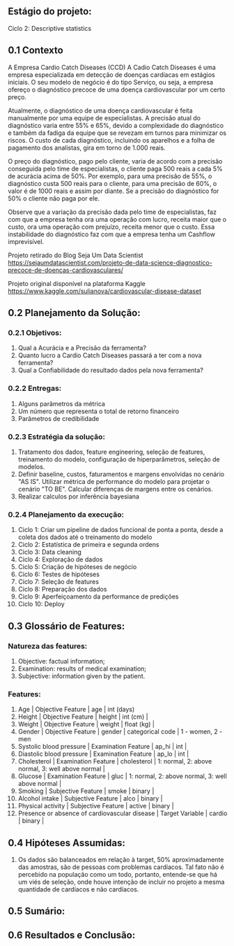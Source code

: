 ## Estágio do projeto:
Ciclo 2: Descriptive statistics

## 0.1 Contexto

A Empresa Cardio Catch Diseases (CCD)
A Cadio Catch Diseases é uma empresa especializada em detecção de doenças cardíacas em estágios iniciais. O seu modelo de negócio é do tipo Serviço, ou seja, a empresa ofereço o diagnóstico precoce de uma doença cardiovascular por um certo preço.

Atualmente, o diagnóstico de uma doença cardiovascular é feita manualmente por uma equipe de especialistas. A precisão atual do diagnóstico varia entre 55% e 65%, devido a complexidade do diagnóstico e também da fadiga da equipe que se revezam em turnos para minimizar os riscos. O custo de cada diagnóstico, incluindo os aparelhos e a folha de pagamento dos analistas, gira em torno de 1.000 reais.

O preço do diagnóstico, pago pelo cliente, varia de acordo com a precisão conseguida pelo time de especialistas, o cliente paga 500 reais a cada 5% de acurácia acima de 50%. Por exemplo, para uma precisão de 55%, o diagnóstico custa 500 reais para o cliente, para uma precisão de 60%, o valor é de 1000 reais e assim por diante. Se a precisão do diagnóstico for 50% o cliente não paga por ele.

Observe que a variação da precisão dada pelo time de especialistas, faz com que a empresa tenha ora uma operação com lucro, receita maior que o custo, ora uma operação com prejuízo, receita menor que o custo. Essa instabilidade do diagnóstico faz com que a empresa tenha um Cashflow imprevisível.

Projeto retirado do Blog Seja Um Data Scientist
https://sejaumdatascientist.com/projeto-de-data-science-diagnostico-precoce-de-doencas-cardiovasculares/

Projeto original disponível na plataforma Kaggle
https://www.kaggle.com/sulianova/cardiovascular-disease-dataset

## 0.2 Planejamento da Solução:

### 0.2.1 Objetivos:

1. Qual a Acurácia e a Precisão da ferramenta?
2. Quanto lucro a Cardio Catch Diseases passará a ter com a nova ferramenta?
3. Qual a Confiabilidade do resultado dados pela nova ferramenta?

### 0.2.2 Entregas:
1. Alguns parâmetros da métrica
2. Um número que representa o total de retorno financeiro
3. Parâmetros de credibilidade

### 0.2.3 Estratégia da solução:
1. Tratamento dos dados, feature engineering, seleção de features, treinamento do modelo, configuração de hiperparâmetros, seleção de modelos.
2. Definir baseline, custos, faturamentos e margens envolvidas no cenário "AS IS". Utilizar métrica de performance do modelo para projetar o cenário "TO BE". Calcular diferenças de margens entre os cenários.
3. Realizar calculos por inferência bayesiana

### 0.2.4 Planejamento da execução:

1. Ciclo 1: Criar um pipeline de dados funcional de ponta a ponta, desde a coleta dos dados até o treinamento do modelo
2. Ciclo 2: Estatística de primeira e segunda ordens
3. Ciclo 3: Data cleaning
4. Ciclo 4: Exploração de dados
5. Ciclo 5: Criação de hipóteses de negócio
6. Ciclo 6: Testes de hipóteses
7. Ciclo 7: Seleção de features
8. Ciclo 8: Preparação dos dados
9. Ciclo 9: Aperfeiçoamento da performance de predições
10. Ciclo 10: Deploy

## 0.3 Glossário de Features:

### Natureza das features:

1. Objective: factual information;
2. Examination: results of medical examination;
3. Subjective: information given by the patient.

### Features:

1. Age | Objective Feature | age | int (days)
2. Height | Objective Feature | height | int (cm) |
3. Weight | Objective Feature | weight | float (kg) |
4. Gender | Objective Feature | gender | categorical code | 1 - women, 2 - men
5. Systolic blood pressure | Examination Feature | ap_hi | int |
6. Diastolic blood pressure | Examination Feature | ap_lo | int |
7. Cholesterol | Examination Feature | cholesterol | 1: normal, 2: above normal, 3: well above normal |
8. Glucose | Examination Feature | gluc | 1: normal, 2: above normal, 3: well above normal |
9. Smoking | Subjective Feature | smoke | binary |
10. Alcohol intake | Subjective Feature | alco | binary |
11. Physical activity | Subjective Feature | active | binary |
12. Presence or absence of cardiovascular disease | Target Variable | cardio | binary |

## 0.4 Hipóteses Assumidas:
1. Os dados são balanceados em relação à target, 50% aproximadamente das amostras, são de pessoas com problemas cardíacos. Tal fato não é percebido na população como um todo, portanto, entende-se que há um viés de seleção, onde houve intenção de incluir no projeto a mesma quantidade de cardíacos e não cardíacos.

## 0.5 Sumário:

## 0.6 Resultados e Conclusão:
